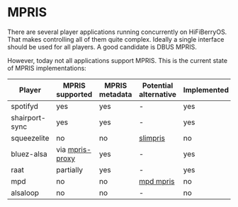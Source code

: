 # MPRIS

There are several player applications running concurrently on HiFiBerryOS. That makes controlling all of 
them quite complex. Ideally a single interface should be used for all players. A good candidate is DBUS MPRIS.

However, today not all applications support MPRIS. This is the current state of MPRIS implementations:

| Player | MPRIS supported | MPRIS metadata | Potential alternative | Implemented
| --- | --- | --- | --- | --- |
| spotifyd | yes | yes | - | yes |
| shairport-sync  | yes | yes | - | yes |
| squeezelite | no | no | [slimpris](https://github.com/mavit/slimpris2) | no |
| bluez-alsa | via [mpris-proxy](https://github.com/Vudentz/BlueZ/blob/master/tools/mpris-proxy.c) | yes | - | yes |
| raat | partially | yes | - | yes |
| mpd | no | no | [mpd mpris](https://github.com/natsukagami/mpd-mpris) | no |
| alsaloop | no | no | - | no |
